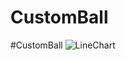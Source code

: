 # CustomBall



#CustomBall
![LineChart](https://github.com/xiehui999/CustomBall/blob/master/images/123.gif)
